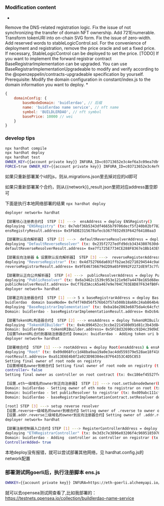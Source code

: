 ### Modification content
*
Remove the DNS-related registration logic.
Fix the issue of not synchronizing the transfer of domain NFT ownership.
Add 721Enumerable.
Transform tokenURI into on-chain SVG form.
Fix the issue of zero-width.
Add reserved words to stableLogicControl.sol.
For the convenience of deployment and registration, remove the price oracle and set a fixed price. If necessary, StableLogicControl can be deployed to set the price.
[TODO] If you want to implement the forward registrar contract BaseRegistrarImplementation can be upgraded. You can use BaseRegistrarImplementationUpgradeable to modify and verify according to the @openzeppelin/contracts-upgradeable specification by yourself.
Prerequisite:
Modify the domain configuration in constant/index.js to the domain information you want to deploy.
* 
``` js
{
    domainConfig: {
        baseNodeDomain: 'buidlerdao', // 后缀
        name: 'buidlerdao name service', // nft name
        symbol: 'BUILDLERDAO', // nft symbol
        basePrice: 10000 // wei
    }
}
```

### develop tips
```sh
npx hardhat compile
npx hardhat deploy 
npx hardhat test
OWNER_KEY={{account private key}} INFURA_ID=c03713652e3c4ef6a3c09ea7dbf58711 npx hardhat deploy --network goerli (INFURA_ID可以替换成自己的infuraid，执行前删除deployment/goerli/.migrations.json)
FORCE=true OWNER_KEY={{account private key}} INFURA_ID=c03713652e3c4ef6a3c09ea7dbf58711 npx hardhat deploy --network goerli （强制都重新deploy）
```
如果只重新部署某个id的js，则从.migrations.json里去掉对应的id即可

如果只重新部署某个合约，则从{{network}}_result.json里把对应address置空即可


下面是执行本地网络部署的结果 `npx hardhat deploy`
```sh
deployer network= hardhat

【部署核心注册表合约】 STEP [1] --->  ensAddress = deploy ENSRegistry()
deploying "ENSRegistry" (tx: 0x7ebf36b5343df4665b79706decf5f240b02bf782bec2c2d04470cdbe59b7c0a6)...: deployed at 0x5FbDB2315678afecb367f032d93F642f64180aa3 with 743372 gas
ensRegistryResult.address= 0x5FbDB2315678afecb367f032d93F642f64180aa3

【部署默认反向解析器】 STEP [2] --->  defaultReverseResolverAddress = deploy DefaultReverseResolver(ensAddress)
deploying "DefaultReverseResolver" (tx: 0x235f2727edfd9dcb34343807630d4cb928cb19be344524a24af10319c4d52269)...: deployed at 0xe7f1725E7734CE288F8367e1Bb143E90bb3F0512 with 419103 gas
defaultReverseResolverResult.address= 0xe7f1725E7734CE288F8367e1Bb143E90bb3F0512

【部署反向注册器 & 设置默认反向解析器】 STEP [3] --->  reverseRegisterAddress = deploy ReverseRegistrar(ensAddress, defaultReverseResolverAddress)
deploying "ReverseRegistrar" (tx: 0x4d752766da691ffb2ae3d2710294544c9a80b559e00139e5d84db3966b76c066)...: deployed at 0x9fE46736679d2D9a65F0992F2272dE9f3c7fa6e0 with 1234928 gas
reverseRegistrarResult.address= 0x9fE46736679d2D9a65F0992F2272dE9f3c7fa6e0

【部署默认正向公共解析器】 STEP [4] --->  publicResolverAddress = deploy PublicResolver(ensAddress)
deploying "PublicResolver" (tx: 0x6a3462c1539c953e121e9d7a4478e165d68edff3715eec8997e6062c7b9d99f8)...: deployed at 0xCf7Ed3AccA5a467e9e704C703E8D87F634fB0Fc9 with 1980210 gas
publicResolverResult.address= 0xCf7Ed3AccA5a467e9e704C703E8D87F634fB0Fc9
deployer network= hardhat

【部署正向注册器合约】 STEP [1] ---> 5 x baseRegistrarAddress = deploy BaseRegistrarImplementation(ensAddress, baseNode) & baseRegistrarAddress.addController(owner, true)
buidlerdao  domain baseNode= 0xf4f740d56f576b63f57a508b18a60c24ab864b4afd50efaaeecca234babce5f5
deploying "BaseRegistrarImplementation" (tx: 0xba16e2863e6075da4c64cfc98f115e60c82f6e9811e75922092d95eb59c1872a)...: deployed at 0xDc64a140Aa3E981100a9becA4E685f962f0cF6C9 with 2482613 gas
Domain: buidlerdao - baseRegistrarImplementationResult.address= 0xDc64a140Aa3E981100a9becA4E685f962f0cF6C9

【部署TokenURL构造器合约】 STEP [2] ---> ensAddress = deploy TokenURIBuilder() and setTokenURIBuilder
deploying "TokenURIBuilder" (tx: 0x4c896452cc3ccbe2214580d91d81c3b43d84abae61b083b8b01650f36e167015)...: deployed at 0x5FC8d32690cc91D4c39d9d3abcBD16989F875707 with 1184127 gas
Domain: buidlerdao - tokenURIBuilder.address= 0x5FC8d32690cc91D4c39d9d3abcBD16989F875707
【设置TokenURL合约到基础注册器合约】Domain: buidlerdao - Adding token uri builder to registrar (tx: 0x4a6d488305a6740326776e666f01d843c1c1f74c64b70d31e2acd5f87efe02bd)...
deployer network= hardhat

【部署根合约】 STEP [1] ---> rootAddress = deploy Root(ensAddress) & ensAddress.setOwner(ZERO_HASH, rootAddress) && rootAddress.setSubOwner(reserve.add, reverseRegisterAddress) & rootAddress.setSubOwner(ethw, baseRegisterAddress)
deploying "Root" (tx: 0x09d068fcc1d48ba9aa19a0e3ac4dd559379e528ae18f410e57ea563a486d9a90)...: deployed at 0xa513E6E4b8f2a923D98304ec87F64353C4D5C853 with 563614 gas
rootResult.address= 0xa513E6E4b8f2a923D98304ec87F64353C4D5C853
Setting final owner of root node on registry
【设置根域名owner到根合约】Setting final owner of root node on registry (tx:0x55334b8abdc0bfb829991862f436cbc79196bc3221d427802130739265140102)...
controller= false
Setting final owner as controller on root contract (tx: 0xc186ef45527fe0d757ad20ba67252a6ad5c88a5679597c8bf7dd9f65bde28be4)...

【设置.eth一级域名的owner到正向注册器】 STEP [2] ---> root.setSubnodeOwner(baseNodeDomain) & registrar.setResolver(publicResolver)
Domain: buidlerdao - Setting owner of eth node to registrar on root (tx: 0x446eae58bd0ac131cb1e7bab912b0149eeddcb48823736409ea72f859e9af31f)...
Domain: buidlerdao - Set publicResolver to registrar (tx: 0xd09abc111cf43e37551e7f6a6a90bb7d00685106f025acddbdc2a4c9da95f5af)...
Domain: buidlerdao - baseRegistrarImplementationContract.setResolver done

[root] STEP [3] ---> setup reverse resolver
【设置.reverse一级域名的owner到根合约】Setting owner of .reverse to owner on root (tx: 0xfc461f3a7517f1b3bc7224a9f6b5dfe5dd06c9d233439ca4de4b43e090ee7101)...
【设置.addr.reverse二级域名的owner到反向注册器合约】Setting owner of .addr.reverse to ReverseRegistrar on ensRegistryContract (tx: 0x9c0cb971a350123c117807590fb2e053044295aa87485964ccc54b6d5090e1a4)...
deployer network= hardhat

【部署注册控制器入口合约】STEP [1] ---> RegisterControllerAddress = deploy ETHRegistrarController(baseRegisterAddress,StableLogicControlAddress, reverseRegistrarAddress, minCommitmentAge, maxCommitmentAge) && baseRegisterAddress.addController(controllerAddress,true), reverseRegisterAddress.setController(controllerAddress)
deploying "ETHRegistrarController" (tx: 0x3d3c7e3896e03206f4c969518597088002f3fe7bc5a3db897d4faba0b7fad1d2)...: deployed at 0x9A676e781A523b5d0C0e43731313A708CB607508 with 1938236 gas
Domain: buidlerdao - Adding  controller as controller on registrar (tx: 0x2574349cbec760a0386577ab9ba35c3055eeb09cd58136c721cf3e7e8320ca64)...
ControllerAdded= true
```
本地deploy没有报错，就可以尝试部署其他网络，见 hardhat.config.js的network配置

### 部署测试网goerli后，执行注册脚本 ens.js

```sh
OWNKEY={{account private key}} INFURA=https://eth-goerli.alchemyapi.io/v2/GlaeWuylnNM3uuOo-SAwJxuwTdqHaY5l  node ens.js
```
就可以去opensea测试网查看了,比如我部署的：https://testnets.opensea.io/collection/buildlerdao-name-service

